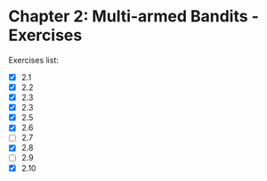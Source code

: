 # Chapter 2: Multi-armed Bandits - Exercises

Exercises list:

- [x] 2.1
- [x] 2.2
- [x] 2.3
- [x] 2.3
- [x] 2.5
- [x] 2.6
- [ ] 2.7
- [x] 2.8
- [ ] 2.9
- [x] 2.10
